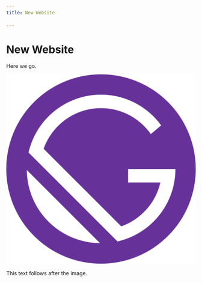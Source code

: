 ```yaml
---
title: New Website

---
```

# New Website

Here we go.

![](../../images/icon.png)

This text follows after the image.
